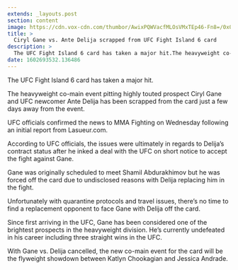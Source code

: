```yaml
--- 
extends: _layouts.post 
section: content 
image: https://cdn.vox-cdn.com/thumbor/AwixPQWVacfMLOsVMxTEp46-Fn8=/0x0:1920x1005/fit-in/1200x630/cdn.vox-cdn.com/uploads/chorus_asset/file/18961185/gane_still.jpg 
title: > 
  Ciryl Gane vs. Ante Delija scrapped from UFC Fight Island 6 card 
description: > 
  The UFC Fight Island 6 card has taken a major hit.The heavyweight co-main event pitting highly touted prospect Ciryl Gane and UFC newcomer Ante Delija has been scrapped from the card just a few days away from the event.UFC officials confirmed the news to MMA Fighting on Wednesday following an initial report from Lasueur.com.Since first arriving in the UFC, Gane has been considered one of the brightest prospects in the heavyweight division.With Gane vs. Delija cancelled, the new co-main event for the card will be the flyweight showdown between Katlyn Chookagian and Jessica Andrade. 
date: 1602693532.136486 
--- 
```

The UFC Fight Island 6 card has taken a major hit.

The heavyweight co-main event pitting highly touted prospect Ciryl Gane and UFC newcomer Ante Delija has been scrapped from the card just a few days away from the event.

UFC officials confirmed the news to MMA Fighting on Wednesday following an initial report from Lasueur.com.

According to UFC officials, the issues were ultimately in regards to Delija’s contract status after he inked a deal with the UFC on short notice to accept the fight against Gane.

Gane was originally scheduled to meet Shamil Abdurakhimov but he was forced off the card due to undisclosed reasons with Delija replacing him in the fight.

Unfortunately with quarantine protocols and travel issues, there’s no time to find a replacement opponent to face Gane with Delija off the card.

Since first arriving in the UFC, Gane has been considered one of the brightest prospects in the heavyweight division. He’s currently undefeated in his career including three straight wins in the UFC.

With Gane vs. Delija cancelled, the new co-main event for the card will be the flyweight showdown between Katlyn Chookagian and Jessica Andrade.